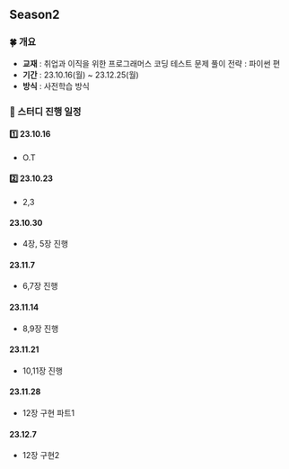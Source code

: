 ## Season2
### 🍀 개요
- **교재** : 취업과 이직을 위한 프로그래머스 코딩 테스트 문제 풀이 전략 : 파이썬 편
- **기간** : 23.10.16(월) ~ 23.12.25(월)
- **방식** : 사전학습 방식


### 🎁 스터디 진행 일정
#### 1️⃣ 23.10.16
- O.T

#### 2️⃣ 23.10.23
- 2,3

#### 23.10.30
- 4장, 5장 진행

#### 23.11.7
- 6,7장 진행

#### 23.11.14
- 8,9장 진행

#### 23.11.21
- 10,11장 진행


#### 23.11.28
-  12장 구현 파트1

#### 23.12.7
- 12장 구현2
